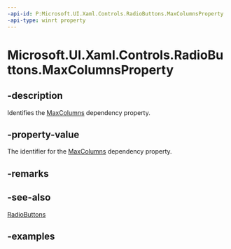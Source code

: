 ```yaml
---
-api-id: P:Microsoft.UI.Xaml.Controls.RadioButtons.MaxColumnsProperty
-api-type: winrt property
---
```


# Microsoft.UI.Xaml.Controls.RadioButtons.MaxColumnsProperty

<!--
public static Windows.UI.Xaml.DependencyProperty MaxColumnsProperty { get; }
-->

## -description

Identifies the [MaxColumns](radiobuttons_maxcolumns.md) dependency property.

## -property-value

The identifier for the [MaxColumns](radiobuttons_maxcolumns.md) dependency property.

## -remarks

## -see-also

[RadioButtons](radiobuttons.md)

## -examples

